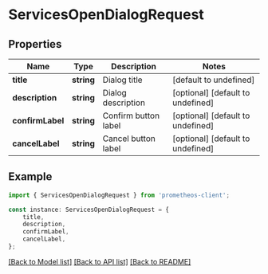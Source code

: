 # ServicesOpenDialogRequest


## Properties

Name | Type | Description | Notes
------------ | ------------- | ------------- | -------------
**title** | **string** | Dialog title | [default to undefined]
**description** | **string** | Dialog description | [optional] [default to undefined]
**confirmLabel** | **string** | Confirm button label | [optional] [default to undefined]
**cancelLabel** | **string** | Cancel button label | [optional] [default to undefined]

## Example

```typescript
import { ServicesOpenDialogRequest } from 'prometheos-client';

const instance: ServicesOpenDialogRequest = {
    title,
    description,
    confirmLabel,
    cancelLabel,
};
```

[[Back to Model list]](../README.md#documentation-for-models) [[Back to API list]](../README.md#documentation-for-api-endpoints) [[Back to README]](../README.md)
